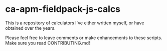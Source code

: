 # ca-apm-fieldpack-js-calcs

This is a repository of calculators I've either written myself, or have obtained over the years.

Please feel free to leave comments or make enhancements to these scripts. Make sure you read CONTRIBUTING.md!
